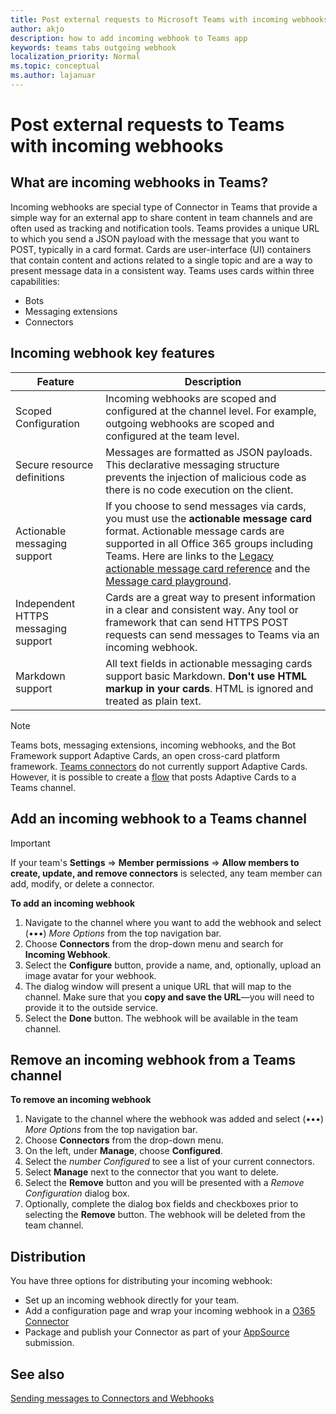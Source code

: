 ```yaml
---
title: Post external requests to Microsoft Teams with incoming webhooks
author: akjo
description: how to add incoming webhook to Teams app
keywords: teams tabs outgoing webhook
localization_priority: Normal
ms.topic: conceptual
ms.author: lajanuar
---
```

# Post external requests to Teams with incoming webhooks

## What are incoming webhooks in Teams?

Incoming webhooks are special type of Connector in Teams that provide a simple way for an external app to share content in team channels and are often used as tracking and notification tools. Teams provides a unique URL to which you send a JSON payload with the message that you want to POST, typically in a card format. Cards are user-interface (UI) containers that contain content and actions related to a single topic and are a way to present message data in a consistent way. Teams uses cards within three capabilities:

* Bots
* Messaging extensions
* Connectors

## Incoming webhook key features

| Feature | Description |
| ------- | ----------- |
|Scoped Configuration|Incoming webhooks are scoped and configured at the channel level. For example, outgoing webhooks are scoped and configured at the team level.|
|Secure resource definitions|Messages are formatted as JSON payloads. This declarative messaging structure prevents the injection of malicious code as there is no code execution on the client.|
|Actionable messaging support|If you choose to send messages via cards, you must use the **actionable message card** format. Actionable message cards are supported in all Office 365 groups including Teams. Here are links to the [Legacy actionable message card reference](/outlook/actionable-messages/message-card-reference) and the [Message card playground](https://messagecardplayground.azurewebsites.net).|
|Independent HTTPS messaging support| Cards are a great way to present information in a clear and consistent way. Any tool or framework that can send HTTPS POST requests can send messages to Teams via an incoming webhook.|
|Markdown support|All text fields in actionable messaging cards support basic Markdown. **Don't use HTML markup in your cards**. HTML is ignored and treated as plain text.|

> [!Note]
> Teams bots, messaging extensions, incoming webhooks, and the Bot Framework support Adaptive Cards, an open cross-card platform framework. [Teams connectors](../../webhooks-and-connectors/how-to/connectors-creating.md) do not currently support Adaptive Cards. However, it is possible to create a [flow](https://flow.microsoft.com/blog/microsoft-flow-in-microsoft-teams/) that posts Adaptive Cards to a Teams channel.

## Add an incoming webhook to a Teams channel

> [!Important]  
> If your team's **Settings** => **Member permissions** => **Allow members to create, update, and remove connectors** is selected, any team member can add, modify, or delete a connector.

**To add an incoming webhook**

1. Navigate to the channel where you want to add the webhook and select (&#8226;&#8226;&#8226;) *More Options* from the top navigation bar.
1. Choose **Connectors** from the drop-down menu and search for **Incoming Webhook**.
1. Select the **Configure** button, provide a name, and, optionally, upload an image avatar for your webhook.
1. The dialog window will present a unique URL that will map to the channel. Make sure that you **copy and save the URL**—you will need to provide it to the outside service.
1. Select the **Done** button. The webhook will be available in the team channel.

## Remove an incoming webhook from a Teams channel

**To remove an incoming webhook**

1. Navigate to the channel where the webhook was added and select (&#8226;&#8226;&#8226;) *More Options* from the top navigation bar.
1. Choose **Connectors** from the drop-down menu.
1. On the left, under **Manage**, choose **Configured**.
1. Select the *number Configured* to see a list of your current connectors.
1. Select **Manage** next to the connector that you want to delete.
1. Select the **Remove** button and you will be presented with a *Remove Configuration* dialog box.
1. Optionally, complete the dialog box fields and checkboxes prior to selecting the **Remove** button. The webhook will be deleted from the team channel.

## Distribution

You have three options for distributing your incoming webhook:

* Set up an incoming webhook directly for your team.
* Add a configuration page and wrap your incoming webhook in a [O365 Connector](~/webhooks-and-connectors/how-to/connectors-creating.md)
* Package and publish your Connector as part of your [AppSource](~/concepts/deploy-and-publish/office-store-guidance.md) submission.

## See also

[Sending messages to Connectors and Webhooks](~/webhooks-and-connectors/how-to/connectors-using.md)
